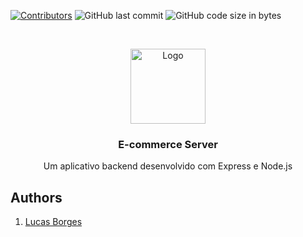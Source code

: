 [![Contributors][contributors-shield]][contributors-url]
![GitHub last commit](https://img.shields.io/github/last-commit/lucasnsborges/ecommerce-server)
![GitHub code size in bytes](https://img.shields.io/github/languages/code-size/lucasnsborges/ecommerce-server)

<!-- PROJECT LOGO -->
<br />
<p align="center">
  <a href="https://github.com/netguru/heroes-api">
    <img src="https://d2eip9sf3oo6c2.cloudfront.net/playlists/square_covers/000/432/681/thumb/EGH_NodeDocker_1000.png" alt="Logo" width="120" height="120">
  </a>

  <h3 align="center">E-commerce Server</h3>

  <p align="center">
    Um aplicativo backend desenvolvido com Express e Node.js
  </p>
</p>


<!-- Authors -->

## Authors

1. <a href="https://github.com/lucasnsborges" target="_blank">Lucas Borges</a>

[contributors-shield]: https://img.shields.io/github/contributors/lucasnsborges/ecommerce-server?color=%231aa3be
[contributors-url]: https://github.com/lucasnsborges/ecommerce-server/graphs/contributors
